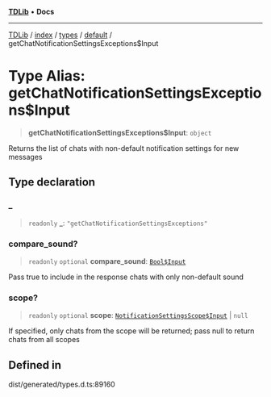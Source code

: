 [**TDLib**](../../../../../../README.md) • **Docs**

***

[TDLib](../../../../../../modules.md) / [index](../../../../../README.md) / [types](../../../README.md) / [default](../README.md) / getChatNotificationSettingsExceptions$Input

# Type Alias: getChatNotificationSettingsExceptions$Input

> **getChatNotificationSettingsExceptions$Input**: `object`

Returns the list of chats with non-default notification settings for new messages

## Type declaration

### \_

> `readonly` **\_**: `"getChatNotificationSettingsExceptions"`

### compare\_sound?

> `readonly` `optional` **compare\_sound**: [`Bool$Input`](Bool$Input.md)

Pass true to include in the response chats with only non-default sound

### scope?

> `readonly` `optional` **scope**: [`NotificationSettingsScope$Input`](NotificationSettingsScope$Input.md) \| `null`

If specified, only chats from the scope will be returned; pass null to return chats from all scopes

## Defined in

dist/generated/types.d.ts:89160
